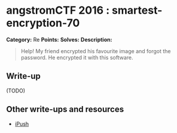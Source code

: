# angstromCTF 2016 : smartest-encryption-70

**Category:** Re
**Points:**
**Solves:**
**Description:**

> Help! My friend encrypted his favourite image and forgot the password. He encrypted it with this software.
>


## Write-up

(TODO)

## Other write-ups and resources

* [iPush](http://ipushino.blogspot.com/2016/04/angstromctf2016-smartest-encryption-re.html)
